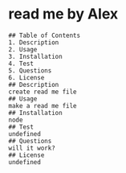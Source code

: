 # read me by Alex
    ## Table of Contents
    1. Description
    2. Usage
    3. Installation
    4. Test
    5. Questions
    6. License
    ## Description
    create read me file
    ## Usage
    make a read me file
    ## Installation
    node
    ## Test
    undefined
    ## Questions
    will it work?
    ## License
    undefined
